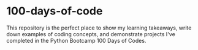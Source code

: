 # 100-days-of-code
This repository is the perfect place to show my learning takeaways, write down examples of coding concepts, and demonstrate projects I've completed in the Python Bootcamp 100 Days of Codes. 
